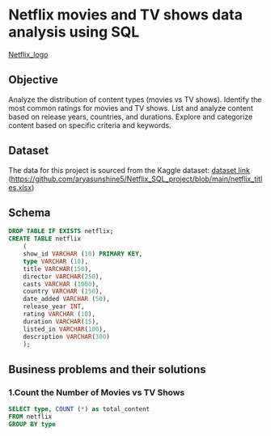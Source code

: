 # Netflix movies and TV shows data analysis using SQL

[Netflix_logo](https://github.com/aryasunshine5/Netflix_SQL_project/blob/main/logo.png)

## Objective 
Analyze the distribution of content types (movies vs TV shows).
Identify the most common ratings for movies and TV shows.
List and analyze content based on release years, countries, and durations.
Explore and categorize content based on specific criteria and keywords.

## Dataset
The data for this project is sourced from the Kaggle dataset:
[dataset link](https://github.com/aryasunshine5/Netflix_SQL_project/blob/main/netflix_titles.csv)
(https://github.com/aryasunshine5/Netflix_SQL_project/blob/main/netflix_titles.xlsx)

## Schema
```sql
DROP TABLE IF EXISTS netflix;
CREATE TABLE netflix 
	(
	show_id	VARCHAR (10) PRIMARY KEY,
	type VARCHAR (10),	
	title VARCHAR(150),	
	director VARCHAR(250),	
	casts VARCHAR (1000),
	country	VARCHAR (150),
	date_added VARCHAR (50),
	release_year INT,
	rating VARCHAR (10),
	duration VARCHAR(15),
	listed_in VARCHAR(100),
	description VARCHAR(300)
	);
```

 ## Business problems and their solutions
 
### 1.Count the Number of Movies vs TV Shows

```sql
SELECT type, COUNT (*) as total_content
FROM netflix
GROUP BY type
```






